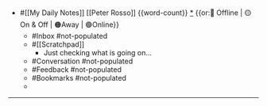 - #[[My Daily Notes]] [[Peter Rosso]] {{word-count}} [*]([[ptr]])   {{or:🚫 Offline | 🟡 On & Off | 🟠Away | 🟢Online}}
    - #Inbox #not-populated
    - #[[Scratchpad]] 
        - Just checking what is going on...
    - #Conversation #not-populated
    - #Feedback  #not-populated
    - #Bookmarks #not-populated
    - 
- ---
